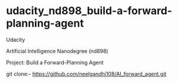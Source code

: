 # udacity_nd898_build-a-forward-planning-agent

Udacity

Artificial Intelligence Nanodegree (nd898)

Project: Build a Forward-Planning Agent

git clone:- https://github.com/neelgandhi108/AI_forward_agent.git
